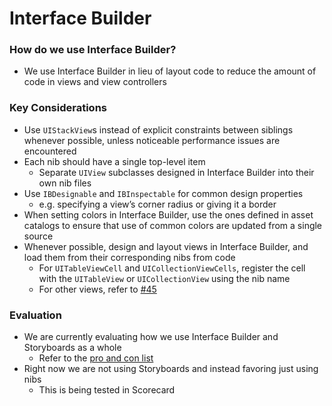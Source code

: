 # Interface Builder
### How do we use Interface Builder?
* We use Interface Builder in lieu of layout code to reduce the amount of code in views and view controllers

### Key Considerations
* Use `UIStackView`s instead of explicit constraints between siblings whenever possible, unless noticeable performance issues are encountered
* Each nib should have a single top-level item
    * Separate `UIView` subclasses designed in Interface Builder into their own nib files
* Use `IBDesignable` and `IBInspectable` for common design properties 
    * e.g. specifying a view’s corner radius or giving it a border
* When setting colors in Interface Builder, use the ones defined in asset catalogs to ensure that use of common colors are updated from a single source
* Whenever possible, design and layout views in Interface Builder, and load them from their corresponding nibs from code 
    * For `UITableViewCell` and `UICollectionViewCells`, register the cell with the `UITableView` or `UICollectionView` using the nib name
    * For other views, refer to [#45](https://github.com/Lickability/code-snippets/issues/45)
### Evaluation
* We are currently evaluating how we use Interface Builder and Storyboards as a whole
    * Refer to the [pro and con list](https://github.com/Lickability/swift-style-guide/issues/14)
* Right now we are not using Storyboards and instead favoring just using nibs
    * This is being tested in Scorecard
	
